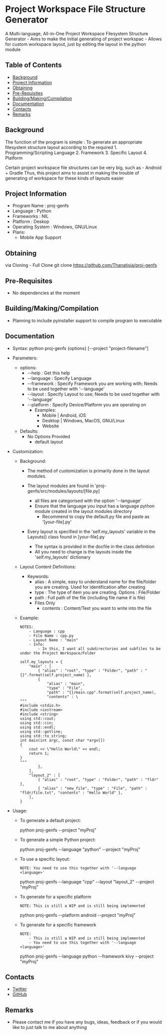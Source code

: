 # Project Workspace File Structure Generator 

A Multi-language, All-in-One Project Workspace Filesystem Structure Generator
	- Aims to make the initial generating of project workspac
	- Allows for custom workspace layout, just by editing the layout in the python module

## Table of Contents
 
* [Background](#background)
* [Project Information](#project-information)
* [Obtaining](#obtaining)
* [Pre-Requisites](#pre-requisites)
* [Building/Making/Compilation](#building-making-compilation)
* [Documentation](#documentation)
* [Contacts](#contacts)
* [Remarks](#remarks)

## Background

The function of the program is simple : To generate an appropriate filesystem structure layout according to the required 
	1. Programming/Scripting Language
	2. Framework
	3. Specific Layout
	4. Platform

Certain project workspace file structures can be very big, such as
	- Android + Gradle
Thus, this project aims to assist in making the trouble of generating of workspace for these kinds of layouts easier 

## Project Information

- Program Name : proj-genfs
- Language : Python
- Frameworks : NIL
- Platform : Deskop
- Operating System : Windows, GNU/Linux
- Plans:
	- Mobile App Support

## Obtaining

via Cloning
	- Full Clone
		git clone https://github.com/Thanatisia/proj-genfs

## Pre-Requisites

- No dependencies at the moment

## Building/Making/Compilation

- Planning to include pyinstaller support to compile program to executable

## Documentation

- Syntax: python proj-genfs {options} <arguments> [--project "project-filename"]
- Parameters:
	- options:
		* --help : Get this help
		* --language : Specify Language
		* --framework : Specify Framework you are working with; Needs to be used together with '--language'
		* --layout : Specify Layout to use; Needs to be used together with '--language'
		* --platform : Specify Device/Platform you are operating on
			- Examples:
				* Mobile  | Android, iOS
				* Desktop | Windows, MacOS, GNU/Linux
				* Website
	- Defaults:
		- No Options Provided
			- default layout
			

- Customization:
 
	- Background:
		* The method of customization is primarily done in the layout modules.

		* The layout modules are found in 'proj-genfs/src/modules/layouts/[file.py]
			- all files are categorised with the option '--language'
			- Ensure that the language you input has a language python module created in the layout modules directory
				- Recommend to copy the default.py file and paste as '[your-file].py'

		* Every layout is specified in the 'self.my_layouts' variable in the Layouts() class found in [your-file].py
			- The syntax is provided in the docfile in the class definition
			- All you need to change is the layouts inside the 'self.my_layouts' dictionary

	- Layout Content Definitions:
		- Keywords:
			* alias : A simple, easy to understand name for the file/folder you are creating. Used for identification after creating
			* type	: The type of item you are creating. Options : File/Folder
			* path	: Full path of the file (including file name if is file)
			- Files Only
				* contents : Content/Text you want to write into the file


	* Example:
		
		```
		NOTES:
			- Language : cpp
			- File Name : cpp.py
			- Layout Name : "main"
			- Info:
				- In this, I want all subdirectories and subfiles to be under the Project Workspace/Folder

		self.my_layouts = {
			"main" : [
				{ "alias" : "root", "type" : "Folder", "path" : "{}".format(self.project_name) },
				{ 
					"alias" : "main", 
					"type" : "File", 
					"path" : "{}/main.cpp".format(self.project_name), 
					"contents" : \ 
		"""
		#include <stdio.h>
		#include <iostream>
		#include <string>
		using std::cout;
		using std::cin;
		using std::endl;
		using std::getline;
		using std::to_string;
		int main(int argc, const char *argv[])
		{
			cout << \"Hello World\" << endl;
			return 1;
		}
		"""				
				},
			],
			"layout_2" : [
				{ "alias" : "root", "type" : "Folder", "path" : "fldr" },
				{ "alias" : "new_file", "type" : "File", "path" : "fldr/file.txt", "contents" : "Hello World" },
			],
		}
		```

- Usage: 

	- To generate a default project:
		
		python proj-genfs --project "myProj"

	- To generate a simple Python project:

		python proj-genfs --language "python" --project "myProj"

	- To use a specific layout:
		```
		NOTE: You need to use this together with '--language <language>' 
		```
		
		python proj-genfs --language "cpp" --layout "layout_2" --project "myProj"

	- To generate for a specific platform
		```
		NOTE: This is still a WIP and is still being implemented
		```

		python proj-genfs --platform android --project "myProj"

	- To generate for a specific framework
		```
		NOTE: 
			- This is still a WIP and is still being implemented
			- You need to use this together with '--language <language>' 
		```

		python proj-genfs --language python --framework kivy --project "myProj"
	

## Contacts

- [Twitter](https://twitter.com/phantasu)
- [GitHub](https://github.com/Thanatisia)

## Remarks

- Please contact me if you have any bugs, ideas, feedback or if you would like to just talk to me about anything
